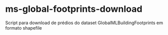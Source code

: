 # ms-global-footprints-download
Script para download de prédios do dataset GlobalMLBuildingFootprints em formato shapefile
